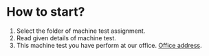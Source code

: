 # How to start? 

1. Select the folder of machine test assignment.
1. Read given details of machine test.
1. This machine test you have perform at our office. [Office address](https://g.page/tycheventures/).
